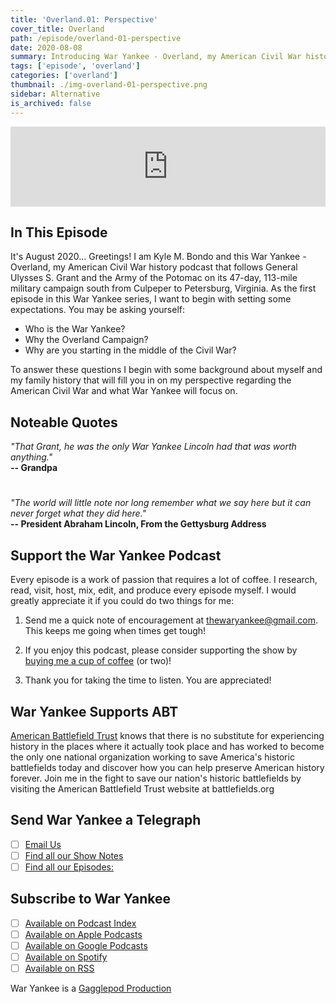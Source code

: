 ```yaml
---
title: 'Overland.01: Perspective'
cover_title: Overland
path: /episode/overland-01-perspective
date: 2020-08-08
summary: Introducing War Yankee - Overland, my American Civil War history podcast that follows General Ulysses S. Grant and the Army of the Potomac on its 47-day, 113-mile military campaign south from Culpeper to Petersburg, Virginia.
tags: ['episode', 'overland']
categories: ['overland']
thumbnail: ./img-overland-01-perspective.png
sidebar: Alternative
is_archived: false
---
```


<iframe title="Embed Player" src="https://play.libsyn.com/embed/episode/id/15537218/height/128/theme/modern/size/standard/thumbnail/yes/custom-color/2b3f55/time-start/00:00:00/playlist-height/200/direction/backward/download/yes" height="128" width="100%" scrolling="no" allowfullscreen="" webkitallowfullscreen="true" mozallowfullscreen="true" oallowfullscreen="true" msallowfullscreen="true" style="border: none;"></iframe>

## In This Episode

It's August 2020... Greetings! I am Kyle M. Bondo and this War Yankee - Overland, my American Civil War history podcast that follows General Ulysses S. Grant and the Army of the Potomac on its 47-day, 113-mile military campaign south from Culpeper to Petersburg, Virginia. As the first episode in this War Yankee series, I want to begin with setting some expectations. You may be asking yourself:

- Who is the War Yankee?
- Why the Overland Campaign?
- Why are you starting in the middle of the Civil War?

To answer these questions I begin with some background about myself and my family history that will fill you in on my perspective regarding the American Civil War and what War Yankee will focus on.

## Noteable Quotes

*"That Grant, he was the only War Yankee Lincoln had that was worth anything."*<br />
**-- Grandpa**

#

*"The world will little note nor long remember what we say here but it can never forget what they did here."*<br />
**-- President Abraham Lincoln, From the Gettysburg Address**

## Support the War Yankee Podcast
Every episode is a work of passion that requires a lot of coffee. I research, read, visit, host, mix, edit, and produce every episode myself. I would greatly appreciate it if you could do two things for me:

1. Send me a quick note of encouragement at [thewaryankee@gmail.com](mailto:thewaryankee@gmail.com). This keeps me going when times get tough!

2. If you enjoy this podcast, please consider supporting the show by [buying me a cup of coffee](https://www.buymeacoffee.com/waryankee) (or two)!

3. Thank you for taking the time to listen. You are appreciated!

## War Yankee Supports ABT 
[American Battlefield Trust](https://battlefields.org) knows that there is no substitute for experiencing history in the places where it actually took place and has worked to become the only one national organization working to save America\'s historic battlefields today and discover how you can help preserve American history forever. Join me in the fight to save our nation\'s historic battlefields by visiting the American Battlefield Trust website at  battlefields.org

## Send War Yankee a Telegraph
- [ ] [Email Us](mailto:thewaryankee@gmail.com)
- [ ] [Find all our Show Notes](http://waryankee.com)
- [ ] [Find all our Episodes:](http://waryankee.libsyn.com)

## Subscribe to War Yankee
- [ ] [Available on Podcast Index](https://podcastindex.org/podcast/452056)
- [ ] [Available on Apple Podcasts]("https://podcasts.apple.com/us/podcast/war-yankee/id1522169260\")
- [ ] [Available on Google Podcasts]("https://podcasts.google.com/u/1/feed/aHR0cHM6Ly93YXJ5YW5rZWUubGlic3luLmNvbS9yc3M\")
- [ ] [Available on Spotify]("https://open.spotify.com/show/0ZUjVf8xGNunKioJR2nGes\")
- [ ] [Available on RSS]("https://waryankee.libsyn.com/rss")

War Yankee is a [Gagglepod Production](http://gagglepod.com)